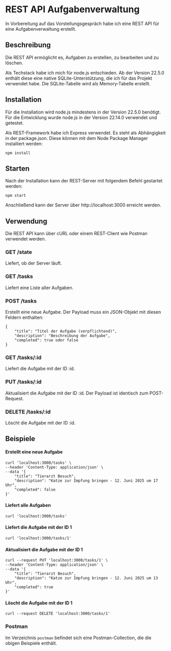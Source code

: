# REST API Aufgabenverwaltung

In Vorbereitung auf das Vorstellungsgespräch habe ich eine REST API für eine Aufgabenverwaltung erstellt.

## Beschreibung

Die REST API ermöglicht es, Aufgaben zu erstellen, zu bearbeiten und zu löschen.

Als Techstack habe ich mich für node.js entschieden. Ab der Version 22.5.0 enthält diese
eine native SQLite-Unterstützung, die ich für das Projekt verwendet habe. Die SQLite-Tabelle
wird als Memory-Tabelle erstellt.

## Installation

Für die Installation wird node.js mindestens in der Version 22.5.0 benötigt. Für die Entwicklung
wurde node.js in der Version 22.14.0 verwendet und getestet.

Als REST-Framework habe ich Express verwendet. Es steht als Abhängigkeit in der package.json. Diese können mit
dem Node Package Manager installiert werden:
```
npm install
```

## Starten

Nach der Installation kann der REST-Server mit folgendem Befehl gestartet werden:
```
npm start
```
Anschließend kann der Server über http://localhost:3000 erreicht werden.

## Verwendung

Die REST API kann über cURL oder einem REST-Client wie Postman verwendet werden.

### GET /state

Liefert, ob der Server läuft.

### GET /tasks

Liefert eine Liste aller Aufgaben.

### POST /tasks

Erstellt eine neue Aufgabe. Der Payload muss ein JSON-Objekt mit diesen Feldern enthalten:
```
{
    "title": "Titel der Aufgabe (verpflichtend)",
    "description": "Beschreibung der Aufgabe",
    "completed": true oder false
}
```

### GET /tasks/:id

Liefert die Aufgabe mit der ID :id.

### PUT /tasks/:id

Aktualisiert die Aufgabe mit der ID :id. Der Payload ist identisch zum POST-Request.

### DELETE /tasks/:id

Löscht die Aufgabe mit der ID :id.


## Beispiele

#### Erstellt eine neue Aufgabe
```
curl 'localhost:3000/tasks' \
--header 'Content-Type: application/json' \
--data '{
    "title": "Tierarzt Besuch",
    "description": "Katze zur Impfung bringen - 12. Juni 2025 um 17 Uhr",
    "completed": false
}'
```

#### Liefert alle Aufgaben
```
curl 'localhost:3000/tasks'
```

#### Liefert die Aufgabe mit der ID 1
```
curl 'localhost:3000/tasks/1'
```

#### Aktualisiert die Aufgabe mit der ID 1
```
curl --request PUT 'localhost:3000/tasks/1' \
--header 'Content-Type: application/json' \
--data '{
    "title": "Tierarzt Besuch",
    "description": "Katze zur Impfung bringen - 12. Juni 2025 um 13 Uhr",
    "completed": true
}'
```

#### Löscht die Aufgabe mit der ID 1
```
curl --request DELETE 'localhost:3000/tasks/1'
```

### Postman

Im Verzeichnis `postman` befindet sich eine Postman-Collection, die die obigen Beispiele enthält.